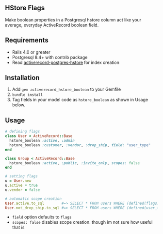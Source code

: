 HStore Flags
------------

Make boolean properties in a Postgresql hstore column act like your average, everyday ActiveRecord boolean field. 

Requirements
------------

* Rails 4.0 or greater
* Postgresql 8.4+ with contrib package
* Read [activerecord-postgres-hstore](https://raw.github.com/engageis/activerecord-postgres-hstore) for index creation

Installation
------------

1. Add `gem activerecord_hstore_boolean` to your Gemfile
2. `bundle install`
3. Tag fields in your model code as `hstore_boolean` as shown in Usage below.

Usage
-----

```ruby
# defining flags
class User < ActiveRecord::Base
  hstore_boolean :active, :admin
  hstore_boolean :customer, :vendor, :drop_ship, field: "user_type"
end

class Group < ActiveRecord::Base
  hstore_boolean :active, :public, :invite_only, scopes: false
end

# setting flags
u = User.new
u.active = true
u.vendor = false

# automatic scope creation
User.active.to_sql        #=> SELECT * FROM users WHERE (defined(flags, 'active') IS TRUE)
User.not_drop_ship.to_sql #=> SELECT * FROM users WHERE (defined(user_type, 'drop_ship') IS NOT TRUE)
```

* `field` option defaults to `flags`
* `scopes: false` disables scope creation. though im not sure how useful that is
